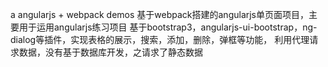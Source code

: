 a angularjs + webpack demos
基于webpack搭建的angularjs单页面项目，主要用于运用angularjs练习项目
基于bootstrap3，angularjs-ui-bootstrap，ng-dialog等插件，实现表格的展示，搜索，添加，删除，弹框等功能，
利用代理请求数据，没有基于数据库开发，之请求了静态数据